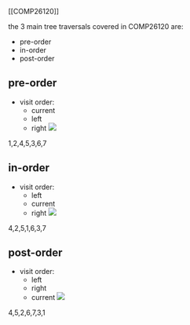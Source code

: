 [[COMP26120]]

the 3 main tree traversals covered in COMP26120 are:
- pre-order
- in-order
- post-order

## pre-order
- visit order:
	- current
	- left
	- right
![](https://i.imgur.com/YvfbvGp.png)

<span id="important">1,2,4,5,3,6,7</span>

## in-order
- visit order:
	- left
	- current
	- right
![](https://i.imgur.com/8wS1YwQ.png)

<span id="important">4,2,5,1,6,3,7</span>

## post-order
- visit order:
	- left
	- right
	- current
![](https://i.imgur.com/qb7gKxS.png)

<span id="important">4,5,2,6,7,3,1</span>